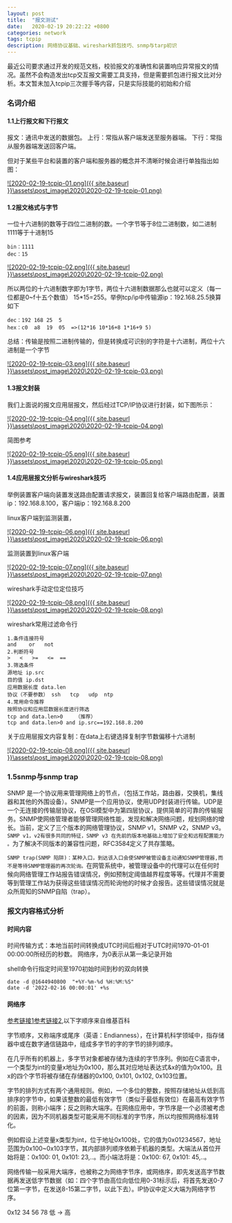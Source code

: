 ```yaml
---
layout: post
title:  "报文测试"
date:   2020-02-19 20:22:22 +0800
categories: network
tags: tcpip
description: 网络协议基础、wireshark抓包技巧、snmp与tarp初识
---
```

最近公司要求通过开发的规范文档，校验报文的准确性和装置响应异常报文的情况。虽然不会构造发出tcp交互报文需要工具支持，但是需要抓包进行报文比对分析。本文暂未加入tcpip三次握手等内容，只是实际技能的初始和介绍

### 名词介绍

#### 1.1上行报文和下行报文

报文：通讯中发送的数据包。
    上行：常指从客户端发送至服务器端。
    下行：常指从服务器端发送回客户端。

但对于某些平台和装置的客户端和服务器的概念并不清晰时候会进行单独指出如图：

[![2020-02-19-tcpip-01.png]({{ site.baseurl }}\assets\post_image\2020\2020-02-19-tcpip-01.png)](https://qfdmx.github.io/assets/post_image/2020/2020-02-19-tcpip-01.png)

#### 1.2报文格式与字节

一位十六进制的数等于四位二进制的数。一个字节等于8位二进制数，如二进制1111等于十进制15

    bin：1111
    dec：15

[![2020-02-19-tcpip-02.png]({{ site.baseurl }}\assets\post_image\2020\2020-02-19-tcpip-02.png)](https://qfdmx.github.io/assets/post_image/2020/2020-02-19-tcpip-02.png)

所以两位的十六进制数字即为1字节，两位十六进制数据那么也就可以定义（每一位都是0~f十五个数值） 15*15=255。举例tcp/ip中传输源ip：192.168.25.5换算如下

    dec：192 168 25  5
    hex：c0  a8  19  05  =>(12*16 10*16+8 1*16+9 5)

总结：传输是按照二进制传输的，但是转换成可识别的字符是十六进制，两位十六进制是一个字节

[![2020-02-19-tcpip-03.png]({{ site.baseurl }}\assets\post_image\2020\2020-02-19-tcpip-03.png)](https://qfdmx.github.io/assets/post_image/2020/2020-02-19-tcpip-03.png)

#### 1.3报文封装

我们上面说的报文应用层报文，然后经过TCP/IP协议进行封装，如下图所示：

[![2020-02-19-tcpip-04.png]({{ site.baseurl }}\assets\post_image\2020\2020-02-19-tcpip-04.png)](https://qfdmx.github.io/assets/post_image/2020/2020-02-19-tcpip-04.png)

简图参考

[![2020-02-19-tcpip-05.png]({{ site.baseurl }}\assets\post_image\2020\2020-02-19-tcpip-05.png)](https://qfdmx.github.io/assets/post_image/2020/2020-02-19-tcpip-05.png)

#### 1.4应用层报文分析与wireshark技巧

举例装置客户端向装置发送路由配置请求报文，装置回复给客户端路由配置，装置ip：192.168.8.100，客户端ip：192.168.8.200

linux客户端到监测装置，

[![2020-02-19-tcpip-06.png]({{ site.baseurl }}\assets\post_image\2020\2020-02-19-tcpip-06.png)](https://qfdmx.github.io/assets/post_image/2020/2020-02-19-tcpip-06.png)

监测装置到linux客户端

[![2020-02-19-tcpip-07.png]({{ site.baseurl }}\assets\post_image\2020\2020-02-19-tcpip-07.png)](https://qfdmx.github.io/assets/post_image/2020/2020-02-19-tcpip-07.png)

wireshark手动定位定位技巧

[![2020-02-19-tcpip-08.png]({{ site.baseurl }}\assets\post_image\2020\2020-02-19-tcpip-08.png)](https://qfdmx.github.io/assets/post_image/2020/2020-02-19-tcpip-08.png)

wireshark常用过滤命令行

    1.条件连接符号
    and    or   not
    2.判断符号
    >   <   >=   <=  ==
    3.筛选条件
    源地址 ip.src
    目的值 ip.dst
    应用数据长度 data.len
    协议（不要参数） ssh   tcp   udp  ntp
    4.常用命令推荐
    按照协议和应用层数据长度进行筛选
    tcp and data.len>0    （推荐）
    tcp and data.len>0 and ip.src==192.168.8.200

关于应用层报文内容复制：在data上右键选择复制字节数偏移十六进制

[![2020-02-19-tcpip-08.png]({{ site.baseurl }}\assets\post_image\2020\2020-02-19-tcpip-08.png)](https://qfdmx.github.io/assets/post_image/2020/2020-02-19-tcpip-08.png)

### 1.5snmp与snmp trap

SNMP 是一个协议用来管理网络上的节点，（包括工作站，路由器，交换机，集线器和其他的外围设备）。SNMP是一个应用协议，使用UDP封装进行传输。UDP是一个无连接的传输层协议，在OSI模型中为第四层协议，提供简单的可靠的传输服务。SNMP使网络管理者能够管理网络性能，发现和解决网络问题，规划网络的增长。当前，定义了三个版本的网络管理协议，SNMP v1，SNMP v2，SNMP v3。`SNMP v1，v2有很多共同的特征，SNMP v3 在先前的版本地基础上增加了安全和远程配置能力 。`为了解决不同版本的兼容性问题，RFC3584定义了共存策略。

`SNMP trap(SNMP 陷阱)：某种入口，到达该入口会使SNMP被管设备主动通知SNMP管理器,而不是等待SNMP管理器的再次轮询。`在网管系统中，被管理设备中的代理可以在任何时候向网络管理工作站报告错误情况，例如预制定阈值越界程度等等。代理并不需要等到管理工作站为获得这些错误情况而轮询他的时候才会报告。这些错误情况就是众所周知的SNMP自陷（trap）。

### 报文内容格式分析

#### 时间内容

时间传输方式：本地当前时间转换成UTC时间后相对于UTC时间1970-01-01 00:00:00所经历的秒数。
网络序，为0表示从第一条记录开始

shell命令行指定时间至1970初始时间到秒的双向转换

    date -d @1644940800  "+%Y-%m-%d %H:%M:%S"
    date -d '2022-02-16 00:00:01' +%s

#### 网络序

‭[参考链接1](https://baike.baidu.com/item/%E7%BD%91%E7%BB%9C%E5%BA%8F/4486226?fr=aladdin)[参考链接2](https://blog.csdn.net/daaikuaichuan/article/details/83061117),以下字顺序来自维基百科

字节顺序，又称端序或尾序（英语：Endianness），在计算机科学领域中，指存储器中或在数字通信链路中，组成多字节的字的字节的排列顺序。

在几乎所有的机器上，多字节对象都被存储为连续的字节序列。例如在C语言中，一个类型为int的变量x地址为0x100，那么其对应地址表达式&x的值为0x100。且x的四个字节将被存储在存储器的0x100, 0x101, 0x102, 0x103位置。

字节的排列方式有两个通用规则。例如，一个多位的整数，按照存储地址从低到高排序的字节中，如果该整数的最低有效字节（类似于最低有效位）在最高有效字节的前面，则称小端序；反之则称大端序。在网络应用中，字节序是一个必须被考虑的因素，因为不同机器类型可能采用不同标准的字节序，所以均按照网络标准转化。

例如假设上述变量x类型为int，位于地址0x100处，它的值为0x01234567，地址范围为0x100~0x103字节，其内部排列顺序依赖于机器的类型。大端法从首位开始将是：0x100: 01, 0x101: 23,..。而小端法将是：0x100: 67, 0x101: 45,..。

网络传输一般采用大端序，也被称之为网络字节序，或网络序，即先发送高字节数据再发送低字节数据（如：四个字节由高位向低位用0-31标示后，将首先发送0-7位第一字节，在发送8-15第二字节，以此下去）。IP协议中定义大端为网络字节序。

0x12 34 56 78
低  ->  高
